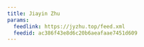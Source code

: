 ```yaml
---
title: Jiayin Zhu
params:
  feedlink: https://jyzhu.top/feed.xml
  feedid: ac386f43e8d6c20b6aeafaae7451d609
---
```

